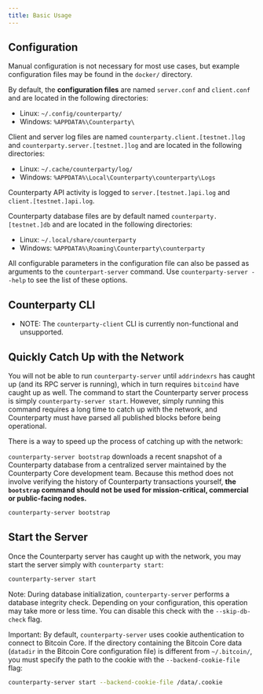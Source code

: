 ```yaml
---
title: Basic Usage
---
```


## Configuration

Manual configuration is not necessary for most use cases, but example configuration files may be found in the `docker/` directory.

By default, the **configuration files** are named `server.conf` and `client.conf` and are located in the following directories:

* Linux: `~/.config/counterparty/`
* Windows: `%APPDATA%\Counterparty\`

Client and server log files are named `counterparty.client.[testnet.]log` and `counterparty.server.[testnet.]log` and are located in the following directories:

* Linux: `~/.cache/counterparty/log/`
* Windows: `%APPDATA%\Local\Counterparty\counterparty\Logs`

Counterparty API activity is logged to `server.[testnet.]api.log` and `client.[testnet.]api.log`.

Counterparty database files are by default named `counterparty.[testnet.]db` and are located in the following directories:

* Linux: `~/.local/share/counterparty`
* Windows: `%APPDATA%\Roaming\Counterparty\counterparty`

All configurable parameters in the configuration file can also be passed as arguments to the `counterpart-server` command. Use `counterparty-server --help` to see the list of these options.

## Counterparty CLI

* NOTE: The `counterparty-client` CLI is currently non-functional and unsupported.


## Quickly Catch Up with the Network

You will not be able to run `counterparty-server` until `addrindexrs` has caught up (and its RPC server is running), which in turn requires `bitcoind` have caught up as well. The command to start the Counterparty server process is simply `counterparty-server start`. However, simply running this command requires a long time to catch up with the network, and Counterparty must have parsed all published blocks before being operational.

There is a way to speed up the process of catching up with the network:

`counterparty-server bootstrap` downloads a recent snapshot of a Counterparty database from a centralized server maintained by the Counterparty Core development team. Because this method does not involve verifying the history of Counterparty transactions yourself, **the `bootstrap` command should not be used for mission-critical, commercial or public-facing nodes.**

```bash
counterparty-server bootstrap
```

## Start the Server

Once the Counterparty server has caught up with the network, you may start the server simply with `counterparty start`:

```bash
counterparty-server start
```

Note: During database initialization, `counterparty-server` performs a database integrity check. Depending on your configuration, this operation may take more or less time. You can disable this check with the `--skip-db-check` flag.

Important: By default, `counterparty-server` uses cookie authentication to connect to Bitcoin Core. If the directory containing the Bitcoin Core data (`datadir` in the Bitcoin Core configuration file) is different from `~/.bitcoin/`, you must specify the path to the cookie with the `--backend-cookie-file` flag:


```bash
counterparty-server start --backend-cookie-file /data/.cookie
```